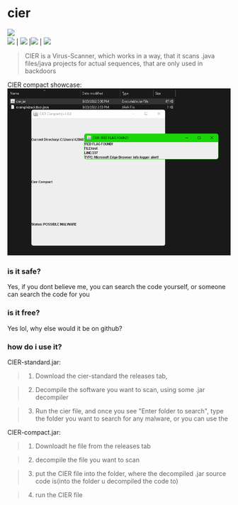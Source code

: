 # cier
<img src="https://img.ferder.repl.co/cier/logo.svg"><br>
<img src="https://img.shields.io/github/downloads/ferderplays/cier/total?color=white&style=for-the-badge"> | <img src="https://img.shields.io/discord/856898680601706536.svg?color=white&style=for-the-badge"> |<img src="https://img.shields.io/github/repo-size/ferderplays/cier?color=success&style=for-the-badge"> | <img  src="https://img.shields.io/tokei/lines/github/ferderplays/cier?color=success&label=lines%20of%20code&style=for-the-badge">
> CIER is a Virus-Scanner, which works in a way, that it scans .java files/java projects for actual sequences, that are only used in backdoors

CIER compact showcase:<br>
<img src="./showcase.png">

### is it safe?
Yes, if you dont believe me, you can search the code yourself, or someone can search the code for you

### is it free?
Yes lol, why else would it be on github?

### how do i use it?

CIER-standard.jar:
> 1. Download the cier-standard the releases tab,

> 2. Decompile the software you want to scan, using some .jar decompiler

> 3. Run the cier file, and once you see "Enter folder to search", type the folder you want to search for any malware, or you can use the 

CIER-compact.jar:
> 1. Downloadt he file from the releases tab

> 2. decompile the file you want to scan

> 3. put the CIER file into the folder, where the decompiled .jar source code is(into the folder u decompiled the code to)

> 4. run the CIER file
